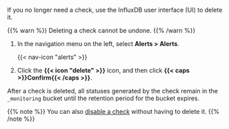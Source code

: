 
If you no longer need a check, use the InfluxDB user interface (UI) to delete it.

{{% warn %}}
Deleting a check cannot be undone.
{{% /warn %}}

1.  In the navigation menu on the left, select **Alerts > Alerts**.

    {{< nav-icon "alerts" >}}

2.  Click the **{{< icon "delete" >}}** icon, and then click **{{< caps >}}Confirm{{< /caps >}}**.

After a check is deleted, all statuses generated by the check remain in the `_monitoring`
bucket until the retention period for the bucket expires.

{{% note %}}
You can also [disable a check](/influxdb/v2/monitor-alert/checks/update/#enable-or-disable-a-check)
without having to delete it.
{{% /note %}}
